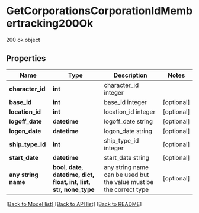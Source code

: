 # GetCorporationsCorporationIdMembertracking200Ok

200 ok object

## Properties
Name | Type | Description | Notes
------------ | ------------- | ------------- | -------------
**character_id** | **int** | character_id integer | 
**base_id** | **int** | base_id integer | [optional] 
**location_id** | **int** | location_id integer | [optional] 
**logoff_date** | **datetime** | logoff_date string | [optional] 
**logon_date** | **datetime** | logon_date string | [optional] 
**ship_type_id** | **int** | ship_type_id integer | [optional] 
**start_date** | **datetime** | start_date string | [optional] 
**any string name** | **bool, date, datetime, dict, float, int, list, str, none_type** | any string name can be used but the value must be the correct type | [optional]

[[Back to Model list]](../README.md#documentation-for-models) [[Back to API list]](../README.md#documentation-for-api-endpoints) [[Back to README]](../README.md)


